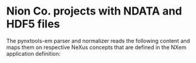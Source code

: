 # Nion Co. projects with NDATA and HDF5 files

The pynxtools-em parser and normalizer reads the following content and maps them on respective NeXus concepts that are defined in the NXem application definition:
